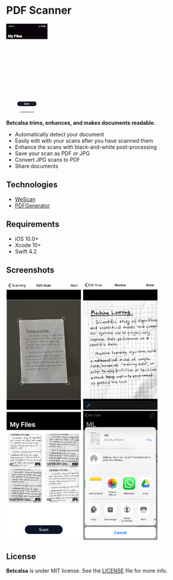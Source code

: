 # PDF Scanner

![Alt text](https://github.com/bella-stack/Scanner/blob/main/demo.gif)



**Betcalsa trims, enhances, and makes documents readable.**

- Automatically detect your document
- Easily edit with your scans after you have scanned them
- Enhance the scans with black-and-white post-processing
- Save your scan as PDF or JPG
- Convert JPG scans to PDF
- Share documents

## Technologies
* [WeScan](https://github.com/WeTransfer/WeScan)
* [PDFGenerator](https://github.com/sgr-ksmt/PDFGenerator)

## Requirements
- iOS 10.0+
- Xcode 10+
- Swift 4.2

## Screenshots

<p align="left">
    <img width="200px" hspace="1" src="Assets/1.jpg">
    <img width="200px" hspace="1" src="Assets/2.jpg">
    <img width="200px" hspace="1" src="Assets/4.jpg">
    <img width="200px" hspace="1" src="Assets/5.jpeg">
</p>

## License

**Betcalsa** is under MIT license. See the [LICENSE](LICENSE) file for more info.
